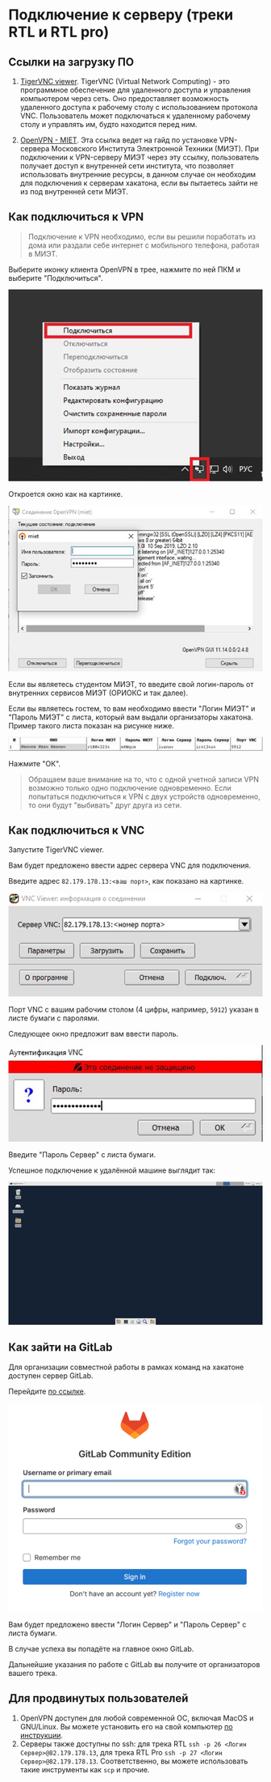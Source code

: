 # Подключение к серверу (треки RTL и RTL pro)

## Ссылки на загрузку ПО

1. [TigerVNC viewer](https://sourceforge.net/projects/tigervnc/files/stable/1.13.1/vncviewer64-1.13.1.exe/download). TigerVNC (Virtual Network Computing) - это программное обеспечение для удаленного доступа и управления компьютером через сеть. Оно предоставляет возможность удаленного доступа к рабочему столу с использованием протокола VNC. Пользователь может подключаться к удаленному рабочему столу и управлять им, будто находится
перед ним.

1. [OpenVPN - MIET](https://vpn.miet.ru/). Эта ссылка ведет на гайд по установке VPN-сервера Московского Института Электронной Техники (МИЭТ). При подключении к VPN-серверу МИЭТ через эту ссылку, пользователь получает доступ к внутренней сети института, что позволяет использовать внутренние ресурсы, в данном случае он необходим для подключения к серверам хакатона, если вы пытаетесь зайти не из под внутренней сети МИЭТ.


## Как подключиться к VPN

> Подключение к VPN необходимо, если вы решили поработать из дома или раздали себе интернет с мобильного телефона, работая в МИЭТ.

Выберите иконку клиента OpenVPN в трее, нажмите по ней ПКМ и выберите "Подключиться".

![Alt text](./img/image-2.png)

Откроется окно как на картинке.

![Alt text](./img/image-4.png)

Если вы являетесь студентом МИЭТ, то введите свой логин-пароль от внутренних сервисов МИЭТ (ОРИОКС и так далее).

Если вы являетесь гостем, то вам необходимо ввести "Логин МИЭТ" и "Пароль МИЭТ" с листа, который вам выдали организаторы хакатона. Пример такого листа показан на рисунке ниже.

![Alt text](./img/image-3.png)

Нажмите "ОК".

> Обращаем ваше внимание на то, что с одной учетной записи VPN возможно только одно подключение одновременно. Если попытаться подключиться к VPN с двух устройств одновременно, то они будут "выбивать" друг друга из сети.

## Как подключиться к VNC

Запустите TigerVNC viewer.

Вам будет предложено ввести адрес сервера VNC для подключения.

Введите адрес `82.179.178.13:<ваш порт>`, как показано на картинке.

![Alt text](./img/image-5.png)

Порт VNC с вашим рабочим столом (4 цифры, например, `5912`) указан в листе бумаги с паролями.

Следующее окно предложит вам ввести пароль.

![Alt text](./img/image-6.png)

Введите "Пароль Сервер" с листа бумаги.

Успешное подключение к удалённой машине выглядит так:

![Alt text](./img/image-7.png)

## Как зайти на GitLab

Для организации совместной работы в рамках команд на хакатоне доступен сервер GitLab.

Перейдите [по ссылке](https://gitlab.soc-design-challenge.ru/).

![Alt text](./img/image-8.png)

Вам будет предложено ввести "Логин Сервер" и "Пароль Сервер" с листа бумаги.

В случае успеха вы попадёте на главное окно GitLab.

Дальнейшие указания по работе с GitLab вы получите от организаторов вашего трека.

## Для продвинутых пользователей

1. OpenVPN доступен для любой современной ОС, включая MacOS и GNU/Linux. Вы можете установить его на свой компьютер [по инструкции](https://vpn.miet.ru/).
2. Серверы также доступны по ssh: для трека RTL `ssh -p 26 <Логин Сервер>@82.179.178.13`, для трека RTL Pro `ssh -p 27 <Логин Сервер>@82.179.178.13`. Соответственно, вы можете использовать такие инструменты как `scp` и прочие.
